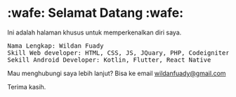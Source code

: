 # :wafe: Selamat Datang :wafe:

Ini adalah halaman khusus untuk memperkenalkan diri saya.

<pre>Nama Lengkap: Wildan Fuady
Skill Web developer: HTML, CSS, JS, JQuary, PHP, Codeigniter, Laravel, YII
Sekill Android Developer: Kotlin, Flutter, React Native</pre>

Mau menghubungi saya lebih lanjut? Bisa ke email wildanfuady@gmail.com

Terima kasih.
